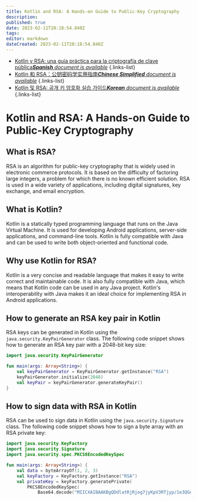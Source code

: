 ```yaml
---
title: Kotlin and RSA: A Hands-on Guide to Public-Key Cryptography
description: 
published: true
date: 2023-02-11T20:18:54.840Z
tags: 
editor: markdown
dateCreated: 2023-02-11T20:18:54.840Z
---
```


- [Kotlin y RSA: una guía práctica para la criptografía de clave pública***Spanish** document is available*](/es/Knowledge-base/Kotlin/kotlin-and-rsa-a-hands-on-guide-to-public-key-cryptography)
{.links-list}
- [Kotlin 和 RSA：公钥密码学实用指南***Chinese Simplified** document is available*](/zh/Knowledge-base/Kotlin/kotlin-and-rsa-a-hands-on-guide-to-public-key-cryptography)
{.links-list}
- [Kotlin 및 RSA: 공개 키 암호화 실습 가이드***Korean** document is available*](/ko/Knowledge-base/Kotlin/kotlin-and-rsa-a-hands-on-guide-to-public-key-cryptography)
{.links-list}


# Kotlin and RSA: A Hands-on Guide to Public-Key Cryptography

## What is RSA?

RSA is an algorithm for public-key cryptography that is widely used in electronic commerce protocols. It is based on the difficulty of factoring large integers, a problem for which there is no known efficient solution. RSA is used in a wide variety of applications, including digital signatures, key exchange, and email encryption.

## What is Kotlin?

Kotlin is a statically typed programming language that runs on the Java Virtual Machine. It is used for developing Android applications, server-side applications, and command-line tools. Kotlin is fully compatible with Java and can be used to write both object-oriented and functional code.

## Why use Kotlin for RSA?

Kotlin is a very concise and readable language that makes it easy to write correct and maintainable code. It is also fully compatible with Java, which means that Kotlin code can be used in any Java project. Kotlin's interoperability with Java makes it an ideal choice for implementing RSA in Android applications.

## How to generate an RSA key pair in Kotlin

RSA keys can be generated in Kotlin using the `java.security.KeyPairGenerator` class. The following code snippet shows how to generate an RSA key pair with a 2048-bit key size:

```kotlin
import java.security.KeyPairGenerator

fun main(args: Array<String>) {
    val keyPairGenerator = KeyPairGenerator.getInstance("RSA")
    keyPairGenerator.initialize(2048)
    val keyPair = keyPairGenerator.generateKeyPair()
}
```

## How to sign data with RSA in Kotlin

RSA can be used to sign data in Kotlin using the `java.security.Signature` class. The following code snippet shows how to sign a byte array with an RSA private key:

```kotlin
import java.security.KeyFactory
import java.security.Signature
import java.security.spec.PKCS8EncodedKeySpec

fun main(args: Array<String>) {
    val data = byteArrayOf(1, 2, 3)
    val keyFactory = KeyFactory.getInstance("RSA")
    val privateKey = keyFactory.generatePrivate(
        PKCS8EncodedKeySpec(
            Base64.decode("MIICXAIBAAKBgQDdlatRjRjog7jyKpV3RTjyp/1e3QGeRji6aivW1CpikpX9XZ2ypoYW/PQvl0w8FLhYVZK7eLjA1ZT5ZK2M/PX/qTcFKs7ic+Fgq4Rq+rCK+Oj4n2h4RgBhXQ5/RBZx6ryaohT378+X+o8h6EQzNxeqrZD7HzlZYWYl/6nCZ6KLwIDAQABAoGAD+onAtVye4ic7VR7V50DF9bOnwRwNXrARcDhq9LWNRrRGElESYYTQ6EbatXS3MCyjjX2eMhu/aF5YhXBwkppwxg+EOmXeh+MzL7ZhqOJnTPqvJL4fyqEAwVCwQWq/